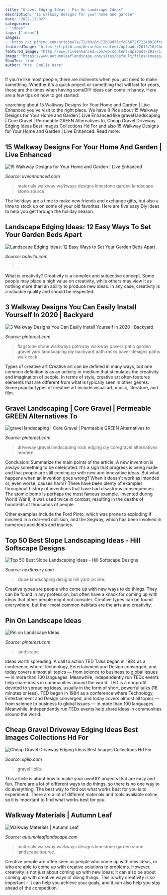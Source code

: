 ```yaml
---
title: "Gravel Edging Ideas - Pin On Landscape Ideas"
description: "15 walkway designs for your home and garden"
date: "2022-11-02"
categories:
- "ideas"
tags: ["ideas"]
images:
- "https://i.pinimg.com/originals/72/b0/8d/72b08d31cfc86872f72248828fce5f76.jpg"
featuredImage: "https://liplib.com/decor/wp-content/uploads/2019/10/Cheap-Gravel-Driveway-Edging-Ideas-Best-Images-Collections-Hd-For-660x330.jpg"
featured_image: "http://www.liveenhanced.com/wp-content/uploads/2017/11/walkways-materials-limestone.jpg"
image: "https://www.autumnleaflandscape.com/sites/default/files/images/content/walkways-materials-limestone.jpg"
ShowToc: true
author: "Mrs. Emelie Dare"
---
```



If you're like most people, there are moments when you just need to make something. Whether it's a quick project or something that will last for years, these are the times when having someDIY ideas can come in handy. Here are a few tips on how to get started:

	

		
searching about 15 Walkway Designs for Your Home and Garden | Live Enhanced you've visit to the right place. We have 8 Pics about 15 Walkway Designs for Your Home and Garden | Live Enhanced like gravel landscaping | Core Gravel | Permeable GREEN Alternatives to, Cheap Gravel Driveway Edging Ideas Best Images Collections Hd For and also 15 Walkway Designs for Your Home and Garden | Live Enhanced. Read more:
		
    
## 15 Walkway Designs For Your Home And Garden | Live Enhanced

<img loading=lazy src="http://www.liveenhanced.com/wp-content/uploads/2017/11/walkways-materials-limestone.jpg" onerror="this.onerror=null;this.src='https://tse1.mm.bing.net/th?id=OIP.G6q9IDAY8BL-78cRPq0WOwHaEl&amp;pid=15.1';" alt="15 Walkway Designs for Your Home and Garden | Live Enhanced">

_Source: liveenhanced.com_

>materials walkway walkways designs limestone garden landscape stone source. 

	

The holidays are a time to make new friends and exchange gifts, but also a time to stock up on some of your old favorites. Here are five easy Diy ideas to help you get through the holiday season: 

    
## Landscape Edging Ideas: 12 Easy Ways To Set Your Garden Beds Apart

<img loading=lazy src="https://empire-s3-production.bobvila.com/slides/26261/original/pound_in_edging.jpg?1591229144" onerror="this.onerror=null;this.src='https://tse3.mm.bing.net/th?id=OIP.8wNssr24f5NVofaOvHxY1gHaJ4&amp;pid=15.1';" alt="Landscape Edging Ideas: 12 Easy Ways to Set Your Garden Beds Apart">

_Source: bobvila.com_

>. 

	

What is creativity?
Creativity is a complex and subjective concept. Some people may place a high value on creativity, while others may view it as nothing more than an ability to produce new ideas. In any case, creativity is a valuable quality and should be respected.

    
## 3 Walkway Designs You Can Easily Install Yourself In 2020 | Backyard

<img loading=lazy src="https://i.pinimg.com/736x/6a/01/98/6a0198dea5f26bd7693fcbdbbf359c0b.jpg" onerror="this.onerror=null;this.src='https://tse4.mm.bing.net/th?id=OIP.gbDZr4ffwILYBwRC1WokfQHaKE&amp;pid=15.1';" alt="3 Walkway Designs You Can Easily Install Yourself in 2020 | Backyard">

_Source: pinterest.com_

>flagstone stone walkways pathway walkway pavers patio garden gravel yard landscaping diy backyard path rocks paver designs paths walk rock. 

	

Types of creative art
Creative art can be defined in many ways, but one common definition is as an activity or medium that stimulates the creativity and imagination of people. In terms of style, creative art often features elements that are different from what is typically seen in other genres. Some popular types of creative art include visual art, music, literature, and film.

    
## Gravel Landscaping | Core Gravel | Permeable GREEN Alternatives To

<img loading=lazy src="https://i.pinimg.com/originals/72/b0/8d/72b08d31cfc86872f72248828fce5f76.jpg" onerror="this.onerror=null;this.src='https://tse2.mm.bing.net/th?id=OIP.h0NsTZeyxdfVQt5Y9ueLJAHaLJ&amp;pid=15.1';" alt="gravel landscaping | Core Gravel | Permeable GREEN Alternatives to">

_Source: pinterest.com_

>driveway gravel landscaping rock edging diy coregravel alternatives modern. 

	

Conclusion: Summarize the main points of the article.
A new invention is always something to be celebrated. It's a sign that progress is being made and that people are still coming up with new and innovative ideas. But what happens when an invention goes wrong? When it doesn't work as intended or, even worse, causes harm?
There have been plenty of examples throughout history of inventions that have had disastrous consequences. The atomic bomb is perhaps the most famous example. Invented during World War II, it was used twice in combat, resulting in the deaths of hundreds of thousands of people.

Other examples include the Ford Pinto, which was prone to exploding if involved in a rear-end collision, and the Segway, which has been involved in numerous accidents and injuries.

    
## Top 50 Best Slope Landscaping Ideas - Hill Softscape Designs

<img loading=lazy src="http://nextluxury.com/wp-content/uploads/home-exterior-designs-slope-landscaping.jpg" onerror="this.onerror=null;this.src='https://tse2.mm.bing.net/th?id=OIP.ZnVE0NTFl2u9oCvdT2zLowAAAA&amp;pid=15.1';" alt="Top 50 Best Slope Landscaping Ideas - Hill Softscape Designs">

_Source: nextluxury.com_

>slope landscaping designs hill yard incline. 

	

Creative types are people who come up with new ways to do things. They can be found in any profession, but often have a knack for coming up with ideas that other people might not consider. Creative types can be found everywhere, but their most common habitats are the arts and creativity.

    
## Pin On Landscape Ideas

<img loading=lazy src="https://i.pinimg.com/736x/2d/59/7b/2d597b1ae7d7ea09ba6404952a0bb5ba.jpg" onerror="this.onerror=null;this.src='https://tse1.mm.bing.net/th?id=OIP.TXiTgR1XNPpJs3fyyK5eFgHaJ7&amp;pid=15.1';" alt="Pin on Landscape Ideas">

_Source: pinterest.com_

>landscape. 

	

Ideas worth spreading: A call to action
TED Talks began in 1984 as a conference where Technology, Entertainment and Design converged, and today covers almost all topics — from science to business to global issues — in more than 100 languages. Meanwhile, independently run TEDx events help share ideas in communities around the world.
TED is a nonprofit devoted to spreading ideas, usually in the form of short, powerful talks (18 minutes or less). TED began in 1984 as a conference where Technology, Entertainment and Design converged, and today covers almost all topics — from science to business to global issues — in more than 100 languages. Meanwhile, independently run TEDx events help share ideas in communities around the world.

    
## Cheap Gravel Driveway Edging Ideas Best Images Collections Hd For

<img loading=lazy src="https://liplib.com/decor/wp-content/uploads/2019/10/Cheap-Gravel-Driveway-Edging-Ideas-Best-Images-Collections-Hd-For-660x330.jpg" onerror="this.onerror=null;this.src='https://tse4.mm.bing.net/th?id=OIP.02UblC4eOkcZIHQcWdJ87AHaDt&amp;pid=15.1';" alt="Cheap Gravel Driveway Edging Ideas Best Images Collections Hd For">

_Source: liplib.com_

>gravel liplib. 

	

This article is about how to make your ownDIY projects that are easy and fun. There are a lot of different ways to do things, so there is no one way to do everything. The best way to find out what works best for you is to experiment. There are a lot of different materials and tools available online, so it is important to find what works best for you.

    
## Walkway Materials | Autumn Leaf

<img loading=lazy src="https://www.autumnleaflandscape.com/sites/default/files/images/content/walkways-materials-limestone.jpg" onerror="this.onerror=null;this.src='https://tse3.mm.bing.net/th?id=OIP.HBZ02x4t2rsoKqOigzqmawHaEl&amp;pid=15.1';" alt="Walkway Materials | Autumn Leaf">

_Source: autumnleaflandscape.com_

>materials walkway walkways designs limestone garden stone landscape source. 

	

Creative people are often seen as people who come up with new ideas, or who are able to come up with creative solutions to problems. However, creativity is not just about coming up with new ideas; it can also be about coming up with creative ways of doing things. This is why creativity is so important – it can help you achieve your goals, and it can also help you stay ahead of the competition.

